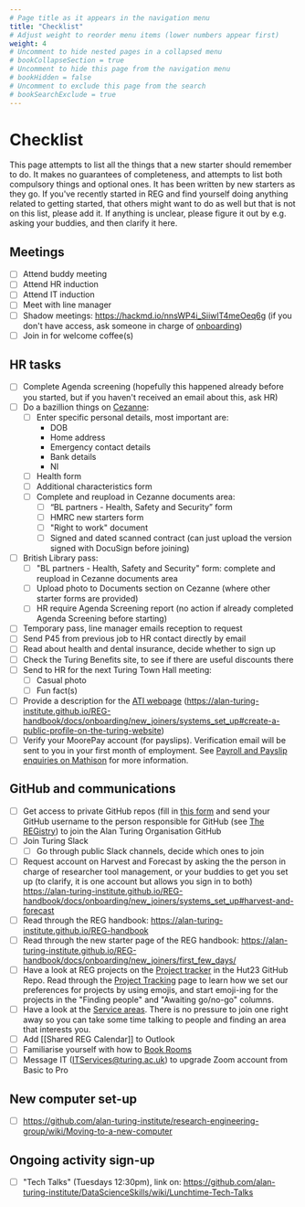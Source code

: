 ```yaml
---
# Page title as it appears in the navigation menu
title: "Checklist"
# Adjust weight to reorder menu items (lower numbers appear first)
weight: 4
# Uncomment to hide nested pages in a collapsed menu
# bookCollapseSection = true
# Uncomment to hide this page from the navigation menu
# bookHidden = false
# Uncomment to exclude this page from the search
# bookSearchExclude = true
---
```


# Checklist

This page attempts to list all the things that a new starter should remember to do.
It makes no guarantees of completeness, and attempts to list both compulsory things and optional ones.
It has been written by new starters as they go.
If you've recently started in REG and find yourself doing anything related to getting started, that others might want to do as well but that is not on this list, please add it.
If anything is unclear, please figure it out by e.g. asking your buddies, and then clarify it here.

## Meetings

- [ ] Attend buddy meeting
- [ ] Attend HR induction
- [ ] Attend IT induction
- [ ] Meet with line manager
- [ ] Shadow meetings: https://hackmd.io/nnsWP4i_SiiwlT4meOeq6g (if you don't have access, ask someone in charge of [onboarding](https://github.com/alan-turing-institute/research-engineering-group/wiki/The-REGistry#documents))
- [ ] Join in for welcome coffee(s)

## HR tasks

- [ ] Complete Agenda screening (hopefully this happened already before you started, but if you haven't received an email about this, ask HR)
- [ ] Do a bazillion things on [Cezanne](https://w3.cezanneondemand.com/CezanneHR/):
    - [ ] Enter specific personal details, most important are:
        - DOB
        - Home address
        - Emergency contact details
        - Bank details
        - NI
    - [ ] Health form
    - [ ] Additional characteristics form
    - [ ] Complete and reupload in Cezanne documents area:
        - [ ] “BL partners - Health, Safety and Security” form
        - [ ] HMRC new starters form
        - [ ] "Right to work" document
        - [ ] Signed and dated scanned contract (can just upload the version signed with DocuSign before joining)
- [ ] British Library pass:
    - [ ] "BL partners - Health, Safety and Security" form: complete and reupload in Cezanne documents area
    - [ ] Upload photo to Documents section on Cezanne (where other starter forms are provided)
    - [ ] HR require Agenda Screening report (no action if already completed Agenda Screening before starting)
- [ ] Temporary pass, line manager emails reception to request
- [ ] Send P45 from previous job to HR contact directly by email
- [ ] Read about health and dental insurance, decide whether to sign up
- [ ] Check the Turing Benefits site, to see if there are useful discounts there
- [ ] Send to HR for the next Turing Town Hall meeting:
    - [ ] Casual photo
    - [ ] Fun fact(s)
- [ ] Provide a description for the [ATI webpage](https://turingcomplete.topdesk.net/tas/public/ssp/content/serviceflow?unid=35b8d40067004f9484c9fb06ade41d65&openedFromService=true) (https://alan-turing-institute.github.io/REG-handbook/docs/onboarding/new_joiners/systems_set_up#create-a-public-profile-on-the-turing-website)
- [ ] Verify your MoorePay account (for payslips). Verification email will be sent to you in your first month of employment. See [Payroll and Payslip enquiries on Mathison](https://mathison.turing.ac.uk/Interact/Pages/Content/Document.aspx?id=2277&SearchId=190970&utm_source=interact&utm_medium=quick_search&utm_term=payslip) for more information.

## GitHub and communications

- [ ] Get access to private GitHub repos (fill in [this form](https://turingcomplete.topdesk.net/tas/public/ssp/content/serviceflow?unid=3844fabf8b1c45ca9028758a350ff230) and send your GitHub username to the person responsible for GitHub (see [The REGistry](https://github.com/alan-turing-institute/research-engineering-group/wiki/The-REGistry#documents)) to join the Alan Turing Organisation GitHub
- [ ] Join Turing Slack
    - [ ] Go through public Slack channels, decide which ones to join
- [ ] Request account on Harvest and Forecast by asking the the person in charge of researcher tool management, or your buddies to get you set up (to clarify, it is one account but allows you sign in to both) https://alan-turing-institute.github.io/REG-handbook/docs/onboarding/new_joiners/systems_set_up#harvest-and-forecast
- [ ] Read through the REG handbook: https://alan-turing-institute.github.io/REG-handbook
- [ ] Read through the new starter page of the REG handbook: https://alan-turing-institute.github.io/REG-handbook/docs/onboarding/new_joiners/first_few_days/
- [ ] Have a look at REG projects on the [Project tracker](https://github.com/alan-turing-institute/Hut23/projects/2) in the Hut23 GitHub Repo. Read through the [Project Tracking](https://alan-turing-institute.github.io/REG-handbook/docs/projects/project_tracking/) page to learn how we set our preferences for projects by using emojis, and start emoji-ing for the projects in the "Finding people" and "Awaiting go/no-go" columns.
- [ ] Have a look at the [Service areas](https://github.com/alan-turing-institute/research-engineering-group/wiki/Service-areas). There is no pressure to join one right away so you can take some time talking to people and finding an area that interests you.
- [ ] Add [[Shared REG Calendar]] to Outlook
- [ ] Familiarise yourself with how to [Book Rooms](https://github.com/alan-turing-institute/research-engineering-group/wiki/Booking-Rooms)
- [ ] Message IT (ITServices@turing.ac.uk) to upgrade Zoom account from Basic to Pro

## New computer set-up

- [ ] https://github.com/alan-turing-institute/research-engineering-group/wiki/Moving-to-a-new-computer

## Ongoing activity sign-up

- [ ] "Tech Talks" (Tuesdays 12:30pm), link on: https://github.com/alan-turing-institute/DataScienceSkills/wiki/Lunchtime-Tech-Talks

